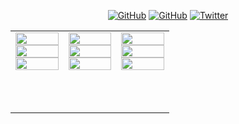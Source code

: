 
<p align="center">
	<a href="https://github.com/dbuscombe-usgs"><img src="https://img.shields.io/github/followers/dbuscombe-usgs.svg?label=GitHub&style=social" alt="GitHub"></a>
	<a href="https://github.com/MARDAScience"><img src="https://img.shields.io/github/followers/MARDAScience.svg?label=GitHub&style=social" alt="GitHub"></a>  
	<a href="https://twitter.com/magic_walnut"><img src="https://img.shields.io/twitter/follow/magic_walnut?label=Twitter&style=social" alt="Twitter"></a>
</p>

<table>
<tbody>
<tr>
<td style="text-align: center"><a href="https://mardascience.com"><img src="https://raw.githubusercontent.com/dbuscombe-usgs/dbuscombe-usgs/master/images/x/9.png" alt="" width="100%" /></a> <a href="https://mardascience.com"><img src="https://raw.githubusercontent.com/dbuscombe-usgs/dbuscombe-usgs/master/images/x/6.png" alt=""  width="100%" /></a> <a href="https://mardascience.com/"><img src="https://raw.githubusercontent.com/dbuscombe-usgs/dbuscombe-usgs/master/images/x/3.png" alt=""  width="100%" /></a></td>
<td style="text-align: center"><a href="#"><img src="https://raw.githubusercontent.com/dbuscombe-usgs/dbuscombe-usgs/master/images/x/8.png" alt=""  width="100%" /></a> <a href="https://twitter.com/magic_walnut"><img src="https://raw.githubusercontent.com/dbuscombe-usgs/dbuscombe-usgs/master/images/x/5.png" alt=""  width="100%" /></a> <a href="https://github.com/dbuscombe-usgs?tab=repositories&amp;q=&amp;type=&amp;language=python"><img src="https://raw.githubusercontent.com/dbuscombe-usgs/dbuscombe-usgs/master/images/x/2.png" alt=""  width="100%" /></a></td>
<td style="text-align: center"><a href="https://mardascience.com/"><img src="https://raw.githubusercontent.com/dbuscombe-usgs/dbuscombe-usgs/master/images/x/7.png" alt=""  width="100%" /></a> <a href="#"><img src="https://raw.githubusercontent.com/dbuscombe-usgs/dbuscombe-usgs/master/images/x/4.png" alt=""  width="100%" /></a> <a href="https://mardascience.com/"><img src="https://raw.githubusercontent.com/dbuscombe-usgs/dbuscombe-usgs/master/images/x/1.png" alt=""  width="100%" /></a></td>
</tr>
<tr>
    <td colspan=3><h3><h3></td>
</tr>
<tr>
    <td colspan=3><h3></h3></td>
</tr>
<tr>
</tbody>
</table>

<!-- Modified from https://github.com/xprilion/xprilion -->
